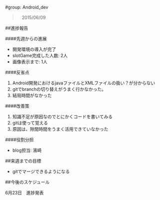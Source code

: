 ﻿#group: Android_dev
>　2015/06/09

##進捗報告 


####先週からの進展

- 開発環境の導入が完了 
- slotGame完成した人数: 2人
- 画像表示まで: 1人 


####反省点

1. Android開発におけるjavaファイルとXMLファイルの扱い？が分からない
1. gitでbranchの切り替えがうまく行かなかった。
1. 結局時間がなかった

####改善策

1. 知識不足が原因なのでとにかくコードを書いてみる
1. gitは使って覚える 　
1. 原因は、隙間時間をうまく活用できていなかった
	
####役割分担
- blog担当: 濱崎

##来週までの目標
- gitでマージできるようになる


##今後のスケジュール

6月23日　進捗発表
